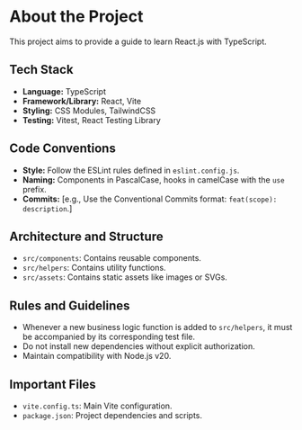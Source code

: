 # About the Project

This project aims to provide a guide to learn React.js with TypeScript.

## Tech Stack

- **Language:** TypeScript
- **Framework/Library:** React, Vite
- **Styling:** CSS Modules, TailwindCSS
- **Testing:** Vitest, React Testing Library

## Code Conventions

- **Style:** Follow the ESLint rules defined in `eslint.config.js`.
- **Naming:** Components in PascalCase, hooks in camelCase with the `use` prefix.
- **Commits:** [e.g., Use the Conventional Commits format: `feat(scope): description`.]

## Architecture and Structure

- `src/components`: Contains reusable components.
- `src/helpers`: Contains utility functions.
- `src/assets`: Contains static assets like images or SVGs.

## Rules and Guidelines

- Whenever a new business logic function is added to `src/helpers`, it must be accompanied by its corresponding test file.
- Do not install new dependencies without explicit authorization.
- Maintain compatibility with Node.js v20.

## Important Files

- `vite.config.ts`: Main Vite configuration.
- `package.json`: Project dependencies and scripts.

